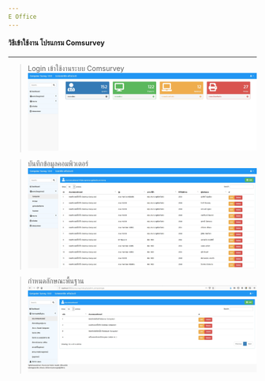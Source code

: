 ```yaml
---
E Office
---
```


#### วิธีเข้าใช้งาน โปรแกรม Comsurvey
---
> Login เข้าใช้งานระบบ Comsurvey
![Systen Setting](screenshot/ss1.jpg)

> บันทึกข้อมูลคอมพิวเตอร์
![Systen Setting](screenshot/ss2.jpg)

> กำหนดลักษณะพื้นฐาน
![Systen Setting](screenshot/ss3.jpg)

